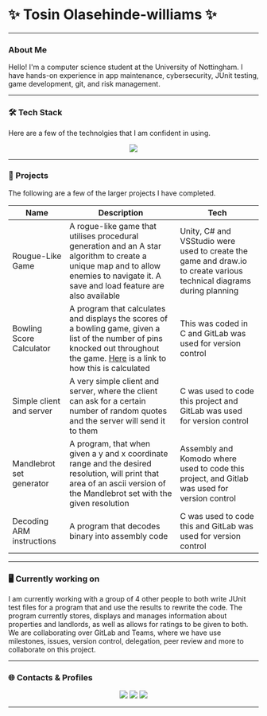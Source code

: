 # ✨ Tosin Olasehinde-williams ✨
---

### About Me
Hello! I'm a computer science student at the University of Nottingham. I have hands-on experience in app maintenance, cybersecurity, JUnit testing, game development, git, and risk management.

---

### 🛠️ Tech Stack
Here are a few of the technolgies that I am confident in using. 
<p align="center">
  <img src="https://skillicons.dev/icons?i=python,c,java,haskell,git,cs,linux,sqlite,gitlab,unity,junit,HTML" />
</p>

---

### 🌸 Projects
The following are a few of the larger projects I have completed.

| Name | Description | Tech |
|------|-------------|------|
| Rougue-Like Game |A rogue-like game that utilises procedural generation and an A star algorithm to create a unique map and to allow enemies to navigate it. A save and load feature are also available |Unity, C# and VSStudio were used to create the game and draw.io to create various technical diagrams during planning |
| Bowling Score Calculator |A program that calculates and displays the scores of a bowling game, given a list of the number of pins knocked out throughout the game. [Here](https://www.breakdownbowling.com/how-are-bowling-scores-calculated/) is a link to how this is calculated |This was coded in C and GitLab was used for version control|
| Simple client and server|A very simple client and server, where the client can ask for a certain number of random quotes and the server will send it to them|C was used to code this project and GitLab was used for version control|
| Mandlebrot set generator|A program, that when given a y and x coordinate range and the desired resolution, will print that area of an ascii version of the Mandlebrot set with the given resolution|Assembly and Komodo where used to code this project, and Gitlab was used for version control|
| Decoding ARM instructions|A program that decodes binary into assembly code|C was used to code this and GitLab was used for version control|

---

###  🖥️ Currently working on
I am currently working with a group of 4 other people to both write JUnit test files for a program that and use the results to rewrite the code. The program currently stores, displays and manages information about properties and landlords, as well as allows for ratings to be given to both. We are collaborating over GitLab and Teams, where we have use milestones, issues, version control, delegation, peer review and more to collaborate on this project.

---

### 🌐 Contacts & Profiles
<p align="center">
  <a href="https://leetcode.com/ConZ007" target="_blank"><img src="https://img.shields.io/badge/LeetCode-FFB6C1?style=for-the-badge&logo=leetcode&logoColor=white"/></a>
  <a href="https://linkedin.com/in/tosin-olasehinde-williams" target="_blank"><img src="https://img.shields.io/badge/LinkedIn-FF69B4?style=for-the-badge&logo=linkedin&logoColor=white"/></a>
  <a href="mailto:tosinolasehindewilliams@gmail.com" target="_blank"><img src="https://img.shields.io/badge/Email-DB7093?style=for-the-badge&logo=gmail&logoColor=white"/></a>
</p>

---

